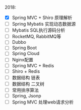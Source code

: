 2018:

- [x] Spring MVC + Shiro 原理解析
- [ ] Spring Mybatis 实现动态数据源
- [ ] Mybatis SQL执行源码分析
- [ ] RocketMQ, RabbitMQ等
- [ ] Dubbo
- [ ] Spring Boot
- [ ] Spring Cloud
- [ ] Nginx配置
- [ ] Spring MVC + Redis
- [ ] Shiro + Redis
- [ ] 数据结构 链表
- [ ] 数据结构 二叉树
- [ ] 常用排序算法
- [ ] Spring, Jsonp
- [ ] Spring MVC 处理web请求分析
